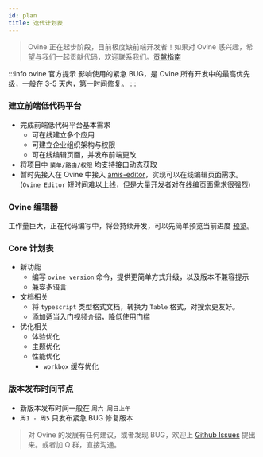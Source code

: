 ```yaml
---
id: plan
title: 迭代计划表
---
```


> Ovine 正在起步阶段，目前极度缺前端开发者！如果对 Ovine 感兴趣，希望与我们一起贡献代码，欢迎联系我们。[贡献指南](/org/blog/contribute)

:::info ovine 官方提示
影响使用的紧急 BUG，是 Ovine 所有开发中的最高优先级，一般在 3-5 天内，第一时间修复。
:::

### 建立前端低代码平台

- 完成前端低代码平台基本需求
  - 可在线建立多个应用
  - 可建立企业组织架构与权限
  - 可在线编辑页面，并发布前端更改
- 将项目中 `菜单/路由/权限` 均支持接口动态获取
- 暂时先接入在 Ovine 中接入 [amis-editor](https://fex-team.github.io/amis-editor/)，实现可以在线编辑页面需求。(`Ovine Editor` 短时间难以上线，但是大量开发者对在线编页面需求很强烈)

### Ovine 编辑器

工作量巨大，正在代码编写中，将会持续开发，可以先简单预览当前进度 [预览](https://ovine.igroupes.com/demo/craft)。

### Core 计划表

- 新功能
  - 编写 `ovine version` 命令，提供更简单方式升级，以及版本不兼容提示
  - 兼容多语言
- 文档相关
  - 将 `typescript` 类型格式文档，转换为 `Table` 格式，对搜索更友好。
  - 添加适当入门视频介绍，降低使用门槛
- 优化相关
  - 体验优化
  - 主题优化
  - 性能优化
    - `workbox` 缓存优化

### 版本发布时间节点

- 新版本发布时间一般在 `周六-周日上午`
- `周1 - 周5` 只发布紧急 BUG 修复版本

> 对 Ovine 的发展有任何建议，或者发现 BUG，欢迎上 [Github Issues](https://github.com/CareyToboo/ovine/issues) 提出来。或者加 Q 群，直接沟通。
